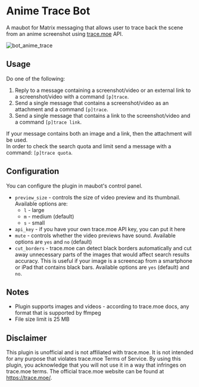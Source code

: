# Anime Trace Bot

A maubot for Matrix messaging that allows user to trace back the scene from an anime screenshot using [trace.moe](https://trace.moe/) API.

![bot_anime_trace](https://github.com/user-attachments/assets/fdecc34e-8304-4d60-9839-01c893341831)


## Usage

Do one of the following:  
1. Reply to a message containing a screenshot/video or an external link to a screenshot/video with a command `[p]trace`.  
2. Send a single message that contains a screenshot/video as an attachment and a command `[p]trace`.  
3. Send a single message that contains a link to the screenshot/video and a command `[p]trace link`.

If your message contains both an image and a link, then the attachment will be used.  
In order to check the search quota and limit send a message with a command: `[p]trace quota`.

## Configuration

You can configure the plugin in maubot's control panel.
* `preview_size` - controls the size of video preview and its thumbnail. Available options are:
  * `l` - large
  * `m` - medium (default)
  * `s` - small
* `api_key` - if you have your own trace.moe API key, you can put it here
* `mute` - controls whether the video previews have sound. Available options are `yes` and `no` (default)
* `cut_borders` - trace.moe can detect black borders automatically and cut away unnecessary parts of the images that would affect search results accuracy. This is useful if your image is a screencap from a smartphone or iPad that contains black bars. Available options are `yes` (default) and `no`.

## Notes

- Plugin supports images and videos - according to trace.moe docs, any format that is supported by ffmpeg
- File size limit is 25 MB

## Disclaimer

This plugin is unofficial and is not affiliated with trace.moe. It is not intended for any purpose that violates trace.moe Terms of Service. By using this plugin, you acknowledge that you will not use it in a way that infringes on trace.moe terms. The official trace.moe website can be found at https://trace.moe/.
